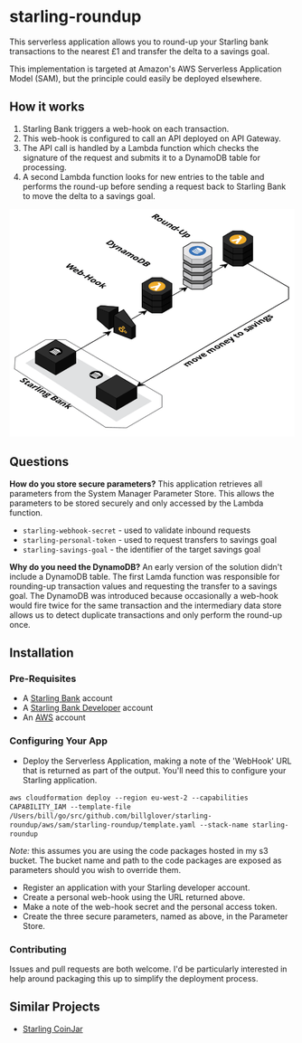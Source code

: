 # starling-roundup

This serverless application allows you to round-up your Starling bank transactions to the nearest £1 and transfer the delta to a savings goal.

This implementation is targeted at Amazon's AWS Serverless Application Model (SAM), but the principle could easily be deployed elsewhere.

## How it works

1. Starling Bank triggers a web-hook on each transaction.
2. This web-hook is configured to call an API deployed on API Gateway.
3. The API call is handled by a Lambda function which checks the signature of the request and submits it to a DynamoDB table for processing.
4. A second Lambda function looks for new entries to the table and performs the round-up before sending a request back to Starling Bank to move the delta to a savings goal.

![alt text][arch]

[arch]: img/StarlingRoundUp.png "AWS Architecture Diagram"

## Questions

**How do you store secure parameters?** This application retrieves all parameters from the System Manager Parameter Store. This allows the parameters to be stored securely and only accessed by the Lambda function.

- `starling-webhook-secret` - used to validate inbound requests
- `starling-personal-token` - used to request transfers to savings goal
- `starling-savings-goal` - the identifier of the target savings goal

**Why do you need the DynamoDB?** An early version of the solution didn't include a DynamoDB table. The first Lamda function was responsible for rounding-up transaction values and requesting the transfer to a savings goal. The DynamoDB was introduced because occasionally a web-hook would fire twice for the same transaction and the intermediary data store allows us to detect duplicate transactions and only perform the round-up once.

## Installation

### Pre-Requisites

- A [Starling Bank](https://starlingbank.com) account
- A [Starling Bank Developer](https://developer.starlingbank.com) account
- An [AWS](https://aws.amazon.com) account

### Configuring Your App

- Deploy the Serverless Application, making a note of the 'WebHook' URL that is returned as part of the output. You'll need this to configure your Starling application.

```plain
aws cloudformation deploy --region eu-west-2 --capabilities CAPABILITY_IAM --template-file /Users/bill/go/src/github.com/billglover/starling-roundup/aws/sam/starling-roundup/template.yaml --stack-name starling-roundup
```

*Note:* this assumes you are using the code packages hosted in my s3 bucket. The bucket name and path to the code packages are exposed as parameters should you wish to override them.

- Register an application with your Starling developer account.
- Create a personal web-hook using the URL returned above.
- Make a note of the web-hook secret and the personal access token.
- Create the three secure parameters, named as above, in the Parameter Store.

### Contributing

Issues and pull requests are both welcome. I'd be particularly interested in help around packaging this up to simplify the deployment process.

## Similar Projects

- [Starling CoinJar](https://github.com/cooperaj/starling-coinjar)
